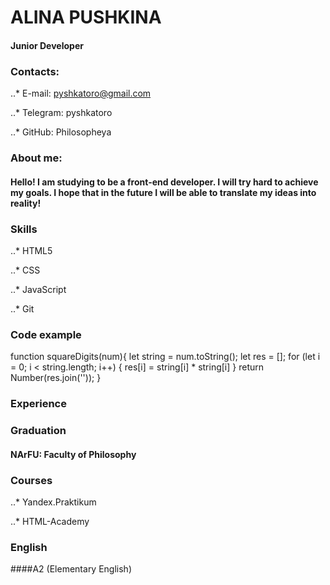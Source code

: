 # ALINA PUSHKINA

#### Junior Developer

### Contacts:

  ..* E-mail: pyshkatoro@gmail.com

  ..* Telegram: pyshkatoro

  ..* GitHub: Philosopheya

### About me:

#### Hello! I am studying to be a front-end developer. I will try hard to achieve my goals. I hope that in the future I will be able to translate my ideas into reality!

### Skills

  ..* HTML5

  ..* CSS

  ..* JavaScript

  ..* Git

### Code example

function squareDigits(num){
  let string = num.toString();
  let res = [];
  for (let i = 0; i < string.length; i++) {
    res[i] = string[i] * string[i]
  }
  return Number(res.join(''));
}
### Experience

### Graduation

#### NArFU: Faculty of Philosophy

### Courses

  ..* Yandex.Praktikum

  ..* HTML-Academy

### English

####A2 (Elementary English)
